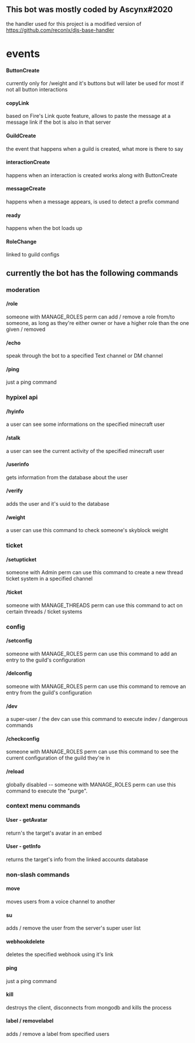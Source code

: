## This bot was mostly coded by Ascynx#2020

the handler used for this project is a modified version of https://github.com/reconlx/djs-base-handler

# events

#### ButtonCreate
currently only for /weight and it's buttons but will later be used for most if not all button interactions

#### copyLink
based on Fire's Link quote feature, allows to paste the message at a message link if the bot is also in that server

#### GuildCreate
the event that happens when a guild is created, what more is there to say

#### interactionCreate
happens when an interaction is created works along with ButtonCreate

#### messageCreate
happens when a message appears, is used to detect a prefix command

#### ready
happens when the bot loads up

#### RoleChange
linked to guild configs

## currently the bot has the following commands

### moderation

#### /role
someone with MANAGE_ROLES perm can add / remove a role from/to someone, as long as they're either owner or have a higher role than the one given / removed

#### /echo
speak through the bot to a specified Text channel or DM channel

#### /ping
just a ping command

### hypixel api

#### /hyinfo
a user can see some informations on the specified minecraft user

#### /stalk
a user can see the current activity of the specified minecraft user

#### /userinfo
gets information from the database about the user

#### /verify
adds the user and it's uuid to the database

#### /weight
a user can use this command to check someone's skyblock weight

### ticket

#### /setupticket
someone with Admin perm can use this command to create a new thread ticket system in a specified channel

#### /ticket
someone with MANAGE_THREADS perm can use this command to act on certain threads / ticket systems

### config

#### /setconfig
someone with MANAGE_ROLES perm can use this command to add an entry to the guild's configuration

#### /delconfig
someone with MANAGE_ROLES perm can use this command to remove an entry from the guild's configuration

#### /dev
a super-user / the dev can use this command to execute indev / dangerous commands

#### /checkconfig
someone with MANAGE_ROLES perm can use this command to see the current configuration of the guild they're in

#### /reload
globally disabled -- someone with MANAGE_ROLES perm can use this command to execute the "purge".

### context menu commands

#### User - getAvatar
return's the target's avatar in an embed

#### User - getInfo
returns the target's info from the linked accounts database

### non-slash commands

#### move

moves users from a voice channel to another

#### su

adds / remove the user from the server's super user list

#### webhookdelete

deletes the specified webhook using it's link

#### ping

just a ping command

#### kill

destroys the client, disconnects from mongodb and kills the process

#### label / removelabel

adds / remove a label from specified users
